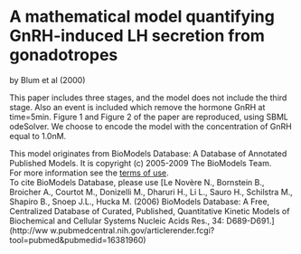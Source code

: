 

# A mathematical model quantifying GnRH-induced LH secretion from gonadotropes
by Blum et al (2000)

This paper includes three stages, and the model does not include the third
stage. Also an event is included which remove the hormone GnRH at time=5min.
Figure 1 and Figure 2 of the paper are reproduced, using SBML odeSolver. We
choose to encode the model with the concentration of GnRH equal to 1.0nM.

This model originates from BioModels Database: A Database of Annotated
Published Models. It is copyright (c) 2005-2009 The BioModels Team.  
For more information see the [terms of
use](http://www.ebi.ac.uk/biomodels/legal.html).  
To cite BioModels Database, please use [Le Novère N., Bornstein B., Broicher
A., Courtot M., Donizelli M., Dharuri H., Li L., Sauro H., Schilstra M.,
Shapiro B., Snoep J.L., Hucka M. (2006) BioModels Database: A Free,
Centralized Database of Curated, Published, Quantitative Kinetic Models of
Biochemical and Cellular Systems Nucleic Acids Res., 34: D689-D691.](http://ww
w.pubmedcentral.nih.gov/articlerender.fcgi?tool=pubmed&pubmedid=16381960)

